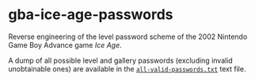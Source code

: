 # gba-ice-age-passwords

Reverse engineering of the level password scheme of the 2002 Nintendo Game Boy Advance game *Ice Age*.

A dump of all possible level and gallery passwords (excluding invalid unobtainable ones) are available in the [`all-valid-passwords.txt`](all-valid-passwords.txt) text file.
